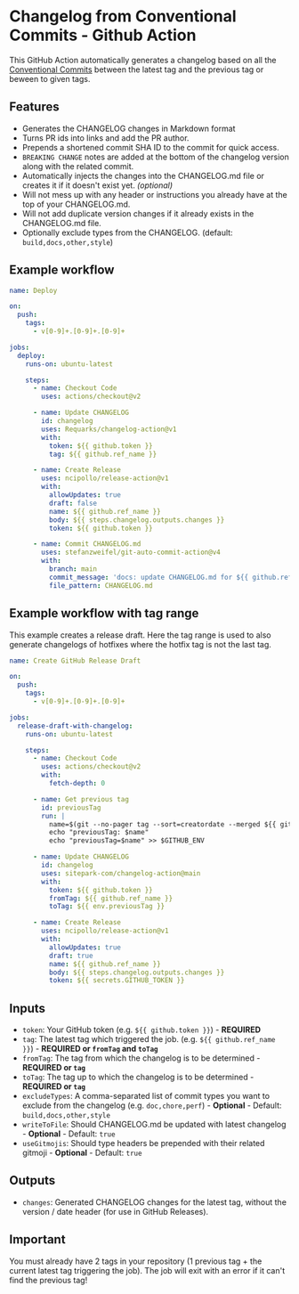 # Changelog from Conventional Commits - Github Action

This GitHub Action automatically generates a changelog based on all the [Conventional Commits](https://www.conventionalcommits.org) between the latest tag and the previous tag or beween to given tags.

## Features

- Generates the CHANGELOG changes in Markdown format
- Turns PR ids into links and add the PR author.
- Prepends a shortened commit SHA ID to the commit for quick access.
- `BREAKING CHANGE` notes are added at the bottom of the changelog version along with the related commit.
- Automatically injects the changes into the CHANGELOG.md file or creates it if it doesn't exist yet. *(optional)*
- Will not mess up with any header or instructions you already have at the top of your CHANGELOG.md.
- Will not add duplicate version changes if it already exists in the CHANGELOG.md file.
- Optionally exclude types from the CHANGELOG. (default: `build,docs,other,style`)

## Example workflow
``` yaml
name: Deploy

on:
  push:
    tags:
      - v[0-9]+.[0-9]+.[0-9]+

jobs:
  deploy:
    runs-on: ubuntu-latest

    steps:
      - name: Checkout Code
        uses: actions/checkout@v2

      - name: Update CHANGELOG
        id: changelog
        uses: Requarks/changelog-action@v1
        with:
          token: ${{ github.token }}
          tag: ${{ github.ref_name }}

      - name: Create Release
        uses: ncipollo/release-action@v1
        with:
          allowUpdates: true
          draft: false
          name: ${{ github.ref_name }}
          body: ${{ steps.changelog.outputs.changes }}
          token: ${{ github.token }}

      - name: Commit CHANGELOG.md
        uses: stefanzweifel/git-auto-commit-action@v4
        with:
          branch: main
          commit_message: 'docs: update CHANGELOG.md for ${{ github.ref_name }} [skip ci]'
          file_pattern: CHANGELOG.md
```

## Example workflow with tag range

This example creates a release draft. Here the tag range is used to also generate changelogs of hotfixes where the hotfix tag is not the last tag.

``` yaml
name: Create GitHub Release Draft

on:
  push:
    tags:
      - v[0-9]+.[0-9]+.[0-9]+

jobs:
  release-draft-with-changelog:
    runs-on: ubuntu-latest

    steps:
      - name: Checkout Code
        uses: actions/checkout@v2
        with:
          fetch-depth: 0

      - name: Get previous tag
        id: previousTag
        run: |
          name=$(git --no-pager tag --sort=creatordate --merged ${{ github.ref_name }} | tail -2 | head -1)
          echo "previousTag: $name"
          echo "previousTag=$name" >> $GITHUB_ENV

      - name: Update CHANGELOG
        id: changelog
        uses: sitepark-com/changelog-action@main
        with:
          token: ${{ github.token }}
          fromTag: ${{ github.ref_name }}
          toTag: ${{ env.previousTag }}

      - name: Create Release
        uses: ncipollo/release-action@v1
        with:
          allowUpdates: true
          draft: true
          name: ${{ github.ref_name }}
          body: ${{ steps.changelog.outputs.changes }}
          token: ${{ secrets.GITHUB_TOKEN }}
```

## Inputs
* `token`: Your GitHub token (e.g. `${{ github.token }}`) - **REQUIRED**
* `tag`: The latest tag which triggered the job. (e.g. `${{ github.ref_name }}`) - **REQUIRED or `fromTag` and `toTag`**
* `fromTag`: The tag from which the changelog is to be determined - **REQUIRED or `tag`**
* `toTag`: The tag up to which the changelog is to be determined - **REQUIRED or `tag`**
* `excludeTypes`: A comma-separated list of commit types you want to exclude from the changelog (e.g. `doc,chore,perf`) - **Optional** - Default: `build,docs,other,style`
* `writeToFile`: Should CHANGELOG.md be updated with latest changelog - **Optional** - Default: `true`
* `useGitmojis`: Should type headers be prepended with their related gitmoji - **Optional** - Default: `true`

## Outputs
* `changes`: Generated CHANGELOG changes for the latest tag, without the version / date header (for use in GitHub Releases).

## Important

You must already have 2 tags in your repository (1 previous tag + the current latest tag triggering the job). The job will exit with an error if it can't find the previous tag!
